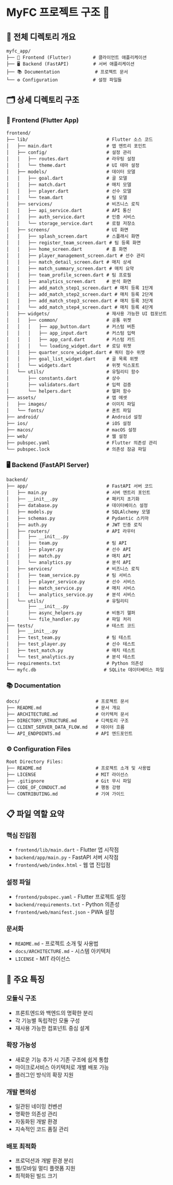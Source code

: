 # MyFC 프로젝트 구조 📁

## 📂 전체 디렉토리 개요

```
myfc_app/
├── 📱 Frontend (Flutter)        # 클라이언트 애플리케이션
├── 🖥️ Backend (FastAPI)         # 서버 애플리케이션
├── 📚 Documentation             # 프로젝트 문서
└── ⚙️ Configuration             # 설정 파일들
```

## 🗂️ 상세 디렉토리 구조

### 📱 **Frontend (Flutter App)**

```
frontend/
├── lib/                             # Flutter 소스 코드
│   ├── main.dart                    # 앱 엔트리 포인트
│   ├── config/                      # 설정 관리
│   │   ├── routes.dart              # 라우팅 설정
│   │   └── theme.dart               # UI 테마 설정
│   ├── models/                      # 데이터 모델
│   │   ├── goal.dart                # 골 모델
│   │   ├── match.dart               # 매치 모델
│   │   ├── player.dart              # 선수 모델
│   │   └── team.dart                # 팀 모델
│   ├── services/                    # 비즈니스 로직
│   │   ├── api_service.dart         # API 통신
│   │   ├── auth_service.dart        # 인증 서비스
│   │   └── storage_service.dart     # 로컬 저장소
│   ├── screens/                     # UI 화면
│   │   ├── splash_screen.dart       # 스플래시 화면
│   │   ├── register_team_screen.dart # 팀 등록 화면
│   │   ├── home_screen.dart         # 홈 화면
│   │   ├── player_management_screen.dart # 선수 관리
│   │   ├── match_detail_screen.dart # 매치 상세
│   │   ├── match_summary_screen.dart # 매치 요약
│   │   ├── team_profile_screen.dart # 팀 프로필
│   │   ├── analytics_screen.dart    # 분석 화면
│   │   ├── add_match_step1_screen.dart # 매치 등록 1단계
│   │   ├── add_match_step2_screen.dart # 매치 등록 2단계
│   │   ├── add_match_step3_screen.dart # 매치 등록 3단계
│   │   └── add_match_step4_screen.dart # 매치 등록 4단계
│   ├── widgets/                     # 재사용 가능한 UI 컴포넌트
│   │   ├── common/                  # 공통 위젯
│   │   │   ├── app_button.dart      # 커스텀 버튼
│   │   │   ├── app_input.dart       # 커스텀 입력
│   │   │   ├── app_card.dart        # 커스텀 카드
│   │   │   └── loading_widget.dart  # 로딩 위젯
│   │   ├── quarter_score_widget.dart # 쿼터 점수 위젯
│   │   ├── goal_list_widget.dart    # 골 목록 위젯
│   │   └── widgets.dart             # 위젯 익스포트
│   └── utils/                       # 유틸리티 함수
│       ├── constants.dart           # 상수
│       ├── validators.dart          # 입력 검증
│       └── helpers.dart             # 헬퍼 함수
├── assets/                          # 앱 에셋
│   ├── images/                      # 이미지 파일
│   └── fonts/                       # 폰트 파일
├── android/                         # Android 설정
├── ios/                             # iOS 설정
├── macos/                           # macOS 설정
├── web/                             # 웹 설정
├── pubspec.yaml                     # Flutter 의존성 관리
└── pubspec.lock                     # 의존성 잠금 파일
```

### 🖥️ **Backend (FastAPI Server)**

```
backend/
├── app/                             # FastAPI 서버 코드
│   ├── main.py                      # 서버 엔트리 포인트
│   ├── __init__.py                  # 패키지 초기화
│   ├── database.py                  # 데이터베이스 설정
│   ├── models.py                    # SQLAlchemy 모델
│   ├── schemas.py                   # Pydantic 스키마
│   ├── auth.py                      # JWT 인증 로직
│   ├── routers/                     # API 라우터
│   │   ├── __init__.py
│   │   ├── team.py                  # 팀 API
│   │   ├── player.py                # 선수 API
│   │   ├── match.py                 # 매치 API
│   │   └── analytics.py             # 분석 API
│   ├── services/                    # 비즈니스 로직
│   │   ├── team_service.py          # 팀 서비스
│   │   ├── player_service.py        # 선수 서비스
│   │   ├── match_service.py         # 매치 서비스
│   │   └── analytics_service.py     # 분석 서비스
│   └── utils/                       # 유틸리티
│       ├── __init__.py
│       ├── async_helpers.py         # 비동기 헬퍼
│       └── file_handler.py          # 파일 처리
├── tests/                           # 테스트 코드
│   ├── __init__.py
│   ├── test_team.py                 # 팀 테스트
│   ├── test_player.py               # 선수 테스트
│   ├── test_match.py                # 매치 테스트
│   └── test_analytics.py            # 분석 테스트
├── requirements.txt                 # Python 의존성
└── myfc.db                         # SQLite 데이터베이스 파일
```

### 📚 **Documentation**

```
docs/                            # 프로젝트 문서
├── README.md                    # 문서 개요
├── ARCHITECTURE.md              # 아키텍처 문서
├── DIRECTORY_STRUCTURE.md       # 디렉토리 구조
├── CLIENT_SERVER_DATA_FLOW.md   # 데이터 흐름
└── API_ENDPOINTS.md             # API 엔드포인트
```

### ⚙️ **Configuration Files**

```
Root Directory Files:
├── README.md                    # 프로젝트 소개 및 사용법
├── LICENSE                      # MIT 라이선스
├── .gitignore                   # Git 무시 파일
├── CODE_OF_CONDUCT.md           # 행동 강령
└── CONTRIBUTING.md              # 기여 가이드
```

## 📋 파일 역할 요약

### **핵심 진입점**
- `frontend/lib/main.dart` - Flutter 앱 시작점
- `backend/app/main.py` - FastAPI 서버 시작점
- `frontend/web/index.html` - 웹 앱 진입점

### **설정 파일**
- `frontend/pubspec.yaml` - Flutter 프로젝트 설정
- `backend/requirements.txt` - Python 의존성
- `frontend/web/manifest.json` - PWA 설정

### **문서화**
- `README.md` - 프로젝트 소개 및 사용법
- `docs/ARCHITECTURE.md` - 시스템 아키텍처
- `LICENSE` - MIT 라이선스

## 🎯 주요 특징

### **모듈식 구조**
- 프론트엔드와 백엔드의 명확한 분리
- 각 기능별 독립적인 모듈 구성
- 재사용 가능한 컴포넌트 중심 설계

### **확장 가능성**
- 새로운 기능 추가 시 기존 구조에 쉽게 통합
- 마이크로서비스 아키텍처로 개별 배포 가능
- 플러그인 방식의 확장 지원

### **개발 편의성**
- 일관된 네이밍 컨벤션
- 명확한 의존성 관리
- 자동화된 개발 환경
- 지속적인 코드 품질 관리

### **배포 최적화**
- 프로덕션과 개발 환경 분리
- 웹/모바일 멀티 플랫폼 지원
- 최적화된 빌드 크기